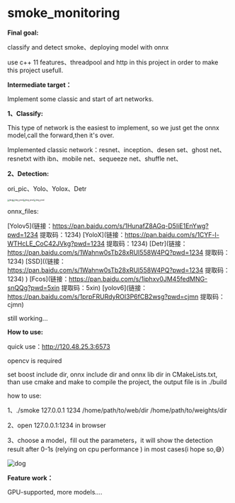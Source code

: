 # smoke_monitoring
**Final goal:**

classify and detect smoke、deploying model with onnx 

use c++ 11 features、threadpool and http in this project in order to make this project usefull.



**Intermediate target：**

Implement some classic and start of art networks.

**1、Classify:**

This type of network is the easiest to implement, so we just get the onnx model,call the forward,then it's over.

Implemented classic network：resnet、inception、desen set、ghost net、resnetxt with ibn、mobile net、sequeeze net、shuffle net、

**2、Detection:**

ori_pic、Yolo、Yolox、Detr

<img src="./result_img/dog.jpg" alt="dog" style="zoom:30%;" /><img src="./result_img/dog_pred_yolov5.jpg" alt="dog_pred" style="zoom:30%;" /><img src="./result_img/dog_pred_yolox.jpg" alt="dog_pred" style="zoom:30%;" /><img src="./result_img/dog_pred_detr.jpg" alt="dog_pred" style="zoom:30%;" />

onnx_files:

[Yolov5](链接：https://pan.baidu.com/s/1HunafZ8AGq-D5IiE1EnYwg?pwd=1234 提取码：1234) [YoloX](链接：https://pan.baidu.com/s/1CYF-l-WTHcLE_CoC42JVkg?pwd=1234 提取码：1234) [Detr](链接：https://pan.baidu.com/s/1Wahnw0sTb28xRUI558W4PQ?pwd=1234 提取码：1234) [SSD]((链接：https://pan.baidu.com/s/1Wahnw0sTb28xRUI558W4PQ?pwd=1234 提取码：1234) ) [Fcos](链接：https://pan.baidu.com/s/1iphxv0JM45fedMNG-snQQg?pwd=5xin 提取码：5xin) [yolov6](链接：https://pan.baidu.com/s/1prpFRURdyROI3P6fCB2wsg?pwd=cjmn 提取码：cjmn)

still working...



**How to use:**

quick use：http://120.48.25.3:6573

opencv is required

set boost include dir, onnx include dir and onnx lib dir in CMakeLists.txt, than use cmake and make to compile the project, the output file is in ./build

how to use: 

1、./smoke 127.0.0.1 1234 /home/path/to/web/dir /home/path/to/weights/dir

2、open 127.0.0.1:1234 in browser

3、choose a model，fill out the parameters，it will show the detection result after 0-1s (relying on cpu performance ) in most cases(i hope so,😅）

 <img src="./result_img/temp.png" alt="dog" style="zoom:0%;" />

**Feature work：**

GPU-supported, more models....
